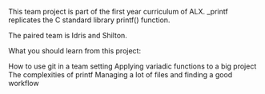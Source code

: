 This team project is part of the first year curriculum of ALX. _printf replicates the C standard library printf() function.

The paired team is Idris and Shilton.

What you should learn from this project:

How to use git in a team setting
Applying variadic functions to a big project
The complexities of printf
Managing a lot of files and finding a good workflow

